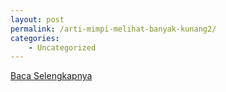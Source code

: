 ```yaml
---
layout: post
permalink: /arti-mimpi-melihat-banyak-kunang2/
categories:
    - Uncategorized
---
```


[Baca Selengkapnya](/04)